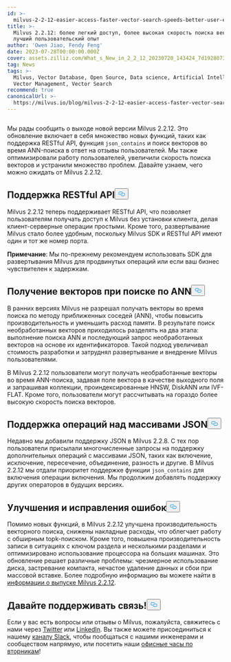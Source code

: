 ```yaml
---
id: >-
  milvus-2-2-12-easier-access-faster-vector-search-speeds-better-user-experience.md
title: >-
  Milvus 2.2.12: более легкий доступ, более высокая скорость поиска векторов и
  лучший пользовательский опыт
author: 'Owen Jiao, Fendy Feng'
date: 2023-07-28T00:00:00.000Z
cover: assets.zilliz.com/What_s_New_in_2_2_12_20230720_143424_7d19280738.png
tag: News
tags: >-
  Milvus, Vector Database, Open Source, Data science, Artificial Intelligence,
  Vector Management, Vector Search
recommend: true
canonicalUrl: >-
  https://milvus.io/blog/milvus-2-2-12-easier-access-faster-vector-search-speeds-better-user-experience.md
---
```

<p>
  <span class="img-wrapper">
    <img translate="no" src="https://assets.zilliz.com/What_s_New_in_2_2_12_20230720_143424_7d19280738.png" alt="" class="doc-image" id="" />
    <span></span>
  </span>
</p>
<p>Мы рады сообщить о выходе новой версии Milvus 2.2.12. Это обновление включает в себя множество новых функций, таких как поддержка RESTful API, функция <code translate="no">json_contains</code> и поиск векторов во время ANN-поиска в ответ на отзывы пользователей. Мы также оптимизировали работу пользователей, увеличили скорость поиска векторов и устранили множество проблем. Давайте узнаем, чего можно ожидать от Milvus 2.2.12.</p>
<h2 id="Support-for-RESTful-API" class="common-anchor-header">Поддержка RESTful API<button data-href="#Support-for-RESTful-API" class="anchor-icon" translate="no">
      <svg translate="no"
        aria-hidden="true"
        focusable="false"
        height="20"
        version="1.1"
        viewBox="0 0 16 16"
        width="16"
      >
        <path
          fill="#0092E4"
          fill-rule="evenodd"
          d="M4 9h1v1H4c-1.5 0-3-1.69-3-3.5S2.55 3 4 3h4c1.45 0 3 1.69 3 3.5 0 1.41-.91 2.72-2 3.25V8.59c.58-.45 1-1.27 1-2.09C10 5.22 8.98 4 8 4H4c-.98 0-2 1.22-2 2.5S3 9 4 9zm9-3h-1v1h1c1 0 2 1.22 2 2.5S13.98 12 13 12H9c-.98 0-2-1.22-2-2.5 0-.83.42-1.64 1-2.09V6.25c-1.09.53-2 1.84-2 3.25C6 11.31 7.55 13 9 13h4c1.45 0 3-1.69 3-3.5S14.5 6 13 6z"
        ></path>
      </svg>
    </button></h2><p>Milvus 2.2.12 теперь поддерживает RESTful API, что позволяет пользователям получать доступ к Milvus без установки клиента, делая клиент-серверные операции простыми. Кроме того, развертывание Milvus стало более удобным, поскольку Milvus SDK и RESTful API имеют один и тот же номер порта.</p>
<p><strong>Примечание</strong>: Мы по-прежнему рекомендуем использовать SDK для развертывания Milvus для продвинутых операций или если ваш бизнес чувствителен к задержкам.</p>
<h2 id="Vector-retrieval-during-ANN-searches" class="common-anchor-header">Получение векторов при поиске по ANN<button data-href="#Vector-retrieval-during-ANN-searches" class="anchor-icon" translate="no">
      <svg translate="no"
        aria-hidden="true"
        focusable="false"
        height="20"
        version="1.1"
        viewBox="0 0 16 16"
        width="16"
      >
        <path
          fill="#0092E4"
          fill-rule="evenodd"
          d="M4 9h1v1H4c-1.5 0-3-1.69-3-3.5S2.55 3 4 3h4c1.45 0 3 1.69 3 3.5 0 1.41-.91 2.72-2 3.25V8.59c.58-.45 1-1.27 1-2.09C10 5.22 8.98 4 8 4H4c-.98 0-2 1.22-2 2.5S3 9 4 9zm9-3h-1v1h1c1 0 2 1.22 2 2.5S13.98 12 13 12H9c-.98 0-2-1.22-2-2.5 0-.83.42-1.64 1-2.09V6.25c-1.09.53-2 1.84-2 3.25C6 11.31 7.55 13 9 13h4c1.45 0 3-1.69 3-3.5S14.5 6 13 6z"
        ></path>
      </svg>
    </button></h2><p>В ранних версиях Milvus не разрешал получать векторы во время поиска по методу приближенных соседей (ANN), чтобы повысить производительность и уменьшить расход памяти. В результате поиск необработанных векторов приходилось разделять на два этапа: выполнение поиска ANN и последующий запрос необработанных векторов на основе их идентификаторов. Такой подход увеличивал стоимость разработки и затруднял развертывание и внедрение Milvus пользователями.</p>
<p>В Milvus 2.2.12 пользователи могут получать необработанные векторы во время ANN-поиска, задавая поле вектора в качестве выходного поля и запрашивая коллекции, проиндексированные HNSW, DiskANN или IVF-FLAT. Кроме того, пользователи могут рассчитывать на гораздо более высокую скорость поиска векторов.</p>
<h2 id="Support-for-operations-on-JSON-arrays" class="common-anchor-header">Поддержка операций над массивами JSON<button data-href="#Support-for-operations-on-JSON-arrays" class="anchor-icon" translate="no">
      <svg translate="no"
        aria-hidden="true"
        focusable="false"
        height="20"
        version="1.1"
        viewBox="0 0 16 16"
        width="16"
      >
        <path
          fill="#0092E4"
          fill-rule="evenodd"
          d="M4 9h1v1H4c-1.5 0-3-1.69-3-3.5S2.55 3 4 3h4c1.45 0 3 1.69 3 3.5 0 1.41-.91 2.72-2 3.25V8.59c.58-.45 1-1.27 1-2.09C10 5.22 8.98 4 8 4H4c-.98 0-2 1.22-2 2.5S3 9 4 9zm9-3h-1v1h1c1 0 2 1.22 2 2.5S13.98 12 13 12H9c-.98 0-2-1.22-2-2.5 0-.83.42-1.64 1-2.09V6.25c-1.09.53-2 1.84-2 3.25C6 11.31 7.55 13 9 13h4c1.45 0 3-1.69 3-3.5S14.5 6 13 6z"
        ></path>
      </svg>
    </button></h2><p>Недавно мы добавили поддержку JSON в Milvus 2.2.8. С тех пор пользователи присылали многочисленные запросы на поддержку дополнительных операций с массивами JSON, таких как включение, исключение, пересечение, объединение, разность и другие. В Milvus 2.2.12 мы отдали приоритет поддержке функции <code translate="no">json_contains</code> для включения операции включения. Мы продолжим добавлять поддержку других операторов в будущих версиях.</p>
<h2 id="Enhancements-and-bug-fixes" class="common-anchor-header">Улучшения и исправления ошибок<button data-href="#Enhancements-and-bug-fixes" class="anchor-icon" translate="no">
      <svg translate="no"
        aria-hidden="true"
        focusable="false"
        height="20"
        version="1.1"
        viewBox="0 0 16 16"
        width="16"
      >
        <path
          fill="#0092E4"
          fill-rule="evenodd"
          d="M4 9h1v1H4c-1.5 0-3-1.69-3-3.5S2.55 3 4 3h4c1.45 0 3 1.69 3 3.5 0 1.41-.91 2.72-2 3.25V8.59c.58-.45 1-1.27 1-2.09C10 5.22 8.98 4 8 4H4c-.98 0-2 1.22-2 2.5S3 9 4 9zm9-3h-1v1h1c1 0 2 1.22 2 2.5S13.98 12 13 12H9c-.98 0-2-1.22-2-2.5 0-.83.42-1.64 1-2.09V6.25c-1.09.53-2 1.84-2 3.25C6 11.31 7.55 13 9 13h4c1.45 0 3-1.69 3-3.5S14.5 6 13 6z"
        ></path>
      </svg>
    </button></h2><p>Помимо новых функций, в Milvus 2.2.12 улучшена производительность векторного поиска, снижены накладные расходы, что облегчает работу с обширным topk-поиском. Кроме того, повышена производительность записи в ситуациях с ключом раздела и несколькими разделами и оптимизировано использование процессора на больших машинах. Это обновление решает различные проблемы: чрезмерное использование диска, застревание компакта, нечастое удаление данных и сбои при массовой вставке. Более подробную информацию вы можете найти в <a href="https://milvus.io/docs/release_notes.md#2212">информации о выпуске Milvus 2.2.12</a>.</p>
<h2 id="Lets-keep-in-touch" class="common-anchor-header">Давайте поддерживать связь!<button data-href="#Lets-keep-in-touch" class="anchor-icon" translate="no">
      <svg translate="no"
        aria-hidden="true"
        focusable="false"
        height="20"
        version="1.1"
        viewBox="0 0 16 16"
        width="16"
      >
        <path
          fill="#0092E4"
          fill-rule="evenodd"
          d="M4 9h1v1H4c-1.5 0-3-1.69-3-3.5S2.55 3 4 3h4c1.45 0 3 1.69 3 3.5 0 1.41-.91 2.72-2 3.25V8.59c.58-.45 1-1.27 1-2.09C10 5.22 8.98 4 8 4H4c-.98 0-2 1.22-2 2.5S3 9 4 9zm9-3h-1v1h1c1 0 2 1.22 2 2.5S13.98 12 13 12H9c-.98 0-2-1.22-2-2.5 0-.83.42-1.64 1-2.09V6.25c-1.09.53-2 1.84-2 3.25C6 11.31 7.55 13 9 13h4c1.45 0 3-1.69 3-3.5S14.5 6 13 6z"
        ></path>
      </svg>
    </button></h2><p>Если у вас есть вопросы или отзывы о Milvus, пожалуйста, свяжитесь с нами через <a href="https://twitter.com/milvusio">Twitter</a> или <a href="https://www.linkedin.com/company/the-milvus-project">LinkedIn</a>. Вы также можете присоединиться к нашему <a href="https://milvus.io/slack/">каналу Slack</a>, чтобы пообщаться с нашими инженерами и сообществом напрямую, или посетить наши <a href="https://us02web.zoom.us/meeting/register/tZ0pcO6vrzsuEtVAuGTpNdb6lGnsPBzGfQ1T#/registration">офисные часы по вторникам</a>!</p>
